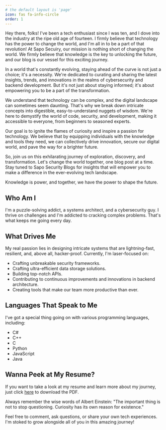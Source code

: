 ```yaml
---
# the default layout is 'page'
icon: fas fa-info-circle
order: 1
---
```


Hey there, folks! I've been a tech enthusiast since I was ten, and I dove into the industry at the ripe old age of fourteen. I firmly believe that technology has the power to change the world, and I'm all in to be a part of that revolution! At Sapo Secuiry, our mission is nothing short of changing the world. We firmly believe that knowledge is the key to unlocking the future, and our blog is our vessel for this exciting journey.

In a world that's constantly evolving, staying ahead of the curve is not just a choice; it's a necessity. We're dedicated to curating and sharing the latest insights, trends, and innovations in the realms of cybersecurity and backend development. But it's not just about staying informed; it's about empowering you to be a part of the transformation.

We understand that technology can be complex, and the digital landscape can sometimes seem daunting. That's why we break down intricate concepts into digestible, easy-to-understand nuggets of wisdom. We're here to demystify the world of code, security, and development, making it accessible to everyone, from beginners to seasoned experts.

Our goal is to ignite the flames of curiosity and inspire a passion for technology. We believe that by equipping individuals with the knowledge and tools they need, we can collectively drive innovation, secure our digital world, and pave the way for a brighter future.

So, join us on this exhilarating journey of exploration, discovery, and transformation. Let's change the world together, one blog post at a time. Stay tuned to Sapo Security Blogs for insights that will empower you to make a difference in the ever-evolving tech landscape.

Knowledge is power, and together, we have the power to shape the future.

## Who Am I

I'm a puzzle-solving addict, a systems architect, and a cybersecurity guy. I thrive on challenges and I'm addicted to cracking complex problems. That's what keeps me going every day.

## What Drives Me

My real passion lies in designing intricate systems that are lightning-fast, resilient, and, above all, hacker-proof. Currently, I'm laser-focused on:

- Crafting unbreakable security frameworks.
- Crafting ultra-efficient data storage solutions.
- Building top-notch APIs.
- Contributing to continuous improvements and innovations in backend architecture.
- Creating tools that make our team more productive than ever.

## Languages That Speak to Me

I've got a special thing going on with various programming languages, including:

- C#
- C++
- C
- Python
- JavaScript
- Java

## Wanna Peek at My Resume?

If you want to take a look at my resume and learn more about my journey, just click [here](https://github.com/GabrielPrzybysz/gabeblog/files/12811759/Resume.-.Gabriel.Przybysz.EN.Security.pdf) to download the PDF.

Always remember the wise words of Albert Einstein: "The important thing is not to stop questioning. Curiosity has its own reason for existence."

Feel free to comment, ask questions, or share your own tech experiences. I'm stoked to grow alongside all of you in this amazing journey!


